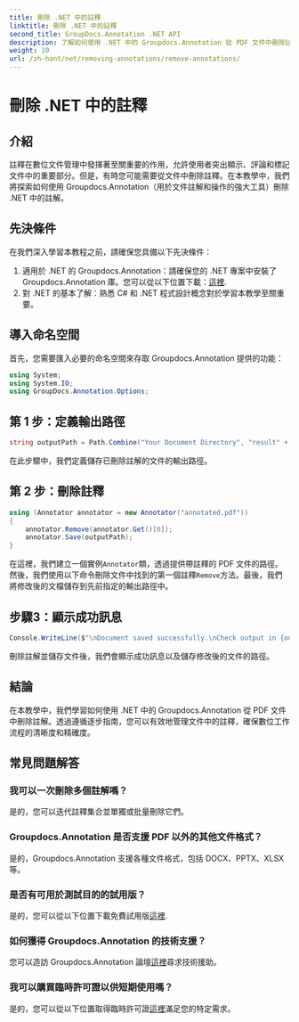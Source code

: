 ```yaml
---
title: 刪除 .NET 中的註釋
linktitle: 刪除 .NET 中的註釋
second_title: GroupDocs.Annotation .NET API
description: 了解如何使用 .NET 中的 Groupdocs.Annotation 從 PDF 文件中刪除註解。簡化您的數位文件管理流程。
weight: 10
url: /zh-hant/net/removing-annotations/remove-annotations/
---
```


# 刪除 .NET 中的註釋

## 介紹
註釋在數位文件管理中發揮著至關重要的作用，允許使用者突出顯示、評論和標記文件中的重要部分。但是，有時您可能需要從文件中刪除註釋。在本教學中，我們將探索如何使用 Groupdocs.Annotation（用於文件註解和操作的強大工具）刪除 .NET 中的註解。
## 先決條件
在我們深入學習本教程之前，請確保您具備以下先決條件：
1. 適用於 .NET 的 Groupdocs.Annotation：請確保您的 .NET 專案中安裝了 Groupdocs.Annotation 庫。您可以從以下位置下載：[這裡](https://releases.groupdocs.com/annotation/net/).
2. 對 .NET 的基本了解：熟悉 C# 和 .NET 程式設計概念對於學習本教學至關重要。

## 導入命名空間
首先，您需要匯入必要的命名空間來存取 Groupdocs.Annotation 提供的功能：
```csharp
using System;
using System.IO;
using GroupDocs.Annotation.Options;
```
## 第 1 步：定義輸出路徑
```csharp
string outputPath = Path.Combine("Your Document Directory", "result" + Path.GetExtension("input.pdf"));
```
在此步驟中，我們定義儲存已刪除註解的文件的輸出路徑。
## 第 2 步：刪除註釋
```csharp
using (Annotator annotator = new Annotator("annotated.pdf"))
{
    annotator.Remove(annotator.Get()[0]);
    annotator.Save(outputPath);
}
```
在這裡，我們建立一個實例`Annotator`類，透過提供帶註釋的 PDF 文件的路徑。然後，我們使用以下命令刪除文件中找到的第一個註釋`Remove`方法。最後，我們將修改後的文檔儲存到先前指定的輸出路徑中。
## 步驟3：顯示成功訊息
```csharp
Console.WriteLine($"\nDocument saved successfully.\nCheck output in {outputPath}.");
```
刪除註解並儲存文件後，我們會顯示成功訊息以及儲存修改後的文件的路徑。

## 結論
在本教學中，我們學習如何使用 .NET 中的 Groupdocs.Annotation 從 PDF 文件中刪除註解。透過遵循逐步指南，您可以有效地管理文件中的註釋，確保數位工作流程的清晰度和精確度。
## 常見問題解答
### 我可以一次刪除多個註解嗎？
是的，您可以迭代註釋集合並單獨或批量刪除它們。
### Groupdocs.Annotation 是否支援 PDF 以外的其他文件格式？
是的，Groupdocs.Annotation 支援各種文件格式，包括 DOCX、PPTX、XLSX 等。
### 是否有可用於測試目的的試用版？
是的，您可以從以下位置下載免費試用版[這裡](https://releases.groupdocs.com/).
### 如何獲得 Groupdocs.Annotation 的技術支援？
您可以造訪 Groupdocs.Annotation 論壇[這裡](https://forum.groupdocs.com/c/annotation/10)尋求技術援助。
### 我可以購買臨時許可證以供短期使用嗎？
是的，您可以從以下位置取得臨時許可證[這裡](https://purchase.groupdocs.com/temporary-license/)滿足您的特定需求。